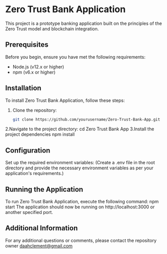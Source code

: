 # Zero Trust Bank Application

This project is a prototype banking application built on the principles of the Zero Trust model and blockchain integration.

## Prerequisites

Before you begin, ensure you have met the following requirements:
- Node.js (v12.x or higher)
- npm (v6.x or higher)

## Installation

To install Zero Trust Bank Application, follow these steps:

1. Clone the repository:
   ```sh
   git clone https://github.com/yourusername/Zero-Trust-Bank-App.git
2.Navigate to the project directory:
cd Zero Trust Bank App
3.Install the project dependencies
npm install

## Configuration
Set up the required environment variables:
(Create a .env file in the root directory and provide the necessary environment variables as per your application's requirements.)

## Running the Application
To run Zero Trust Bank Application, execute the following command:
npm start
The application should now be running on http://localhost:3000 or another specified port.

## Additional Information
For any additional questions or comments, please contact the repository owner daahclement@gmail.com

